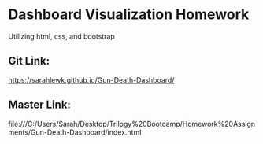 # Dashboard Visualization Homework
Utilizing html, css, and bootstrap

## Git Link:
 https://sarahlewk.github.io/Gun-Death-Dashboard/


## Master Link:
 file:///C:/Users/Sarah/Desktop/Trilogy%20Bootcamp/Homework%20Assignments/Gun-Death-Dashboard/index.html
